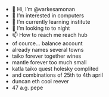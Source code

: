 - 👋 Hi, I’m @varkesamonan
- 👀 I’m interested in computers
- 🌱 I’m currently learning institute
- 💞️ I’m looking to to night
- 📫 How to reach me reach hub
- of cource... balance account
- already names several towns 
- taiko forever together wines
- mantle forever too much small
- katla taiko quest holesky complited
- and combinations of 25th to 4th april
- duncan eth cool reever
- 47 a.g. pepe
